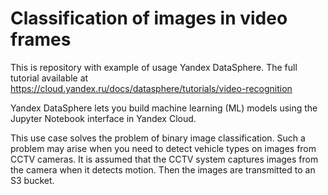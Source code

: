 # Classification of images in video frames

This is repository with example of usage Yandex DataSphere. The full tutorial available at https://cloud.yandex.ru/docs/datasphere/tutorials/video-recognition

Yandex DataSphere lets you build machine learning (ML) models using the Jupyter Notebook interface in Yandex Cloud.

This use case solves the problem of binary image classification. Such a problem may arise when you need to detect vehicle types on images from CCTV cameras. It is assumed that the CCTV system captures images from the camera when it detects motion. Then the images are transmitted to an S3 bucket.
